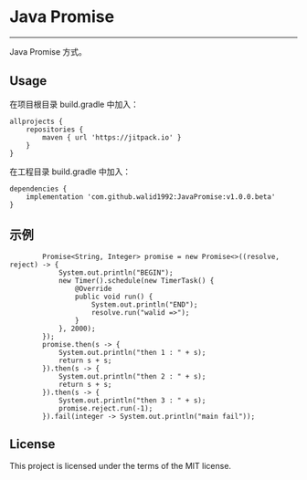 # Java Promise

-----

Java Promise 方式。

## Usage

在项目根目录 build.gradle 中加入：

```
allprojects {
    repositories {
        maven { url 'https://jitpack.io' }
    }
}
```

在工程目录 build.gradle 中加入：

```
dependencies {
    implementation 'com.github.walid1992:JavaPromise:v1.0.0.beta'
}
```

## 示例

```
        Promise<String, Integer> promise = new Promise<>((resolve, reject) -> {
            System.out.println("BEGIN");
            new Timer().schedule(new TimerTask() {
                @Override
                public void run() {
                    System.out.println("END");
                    resolve.run("walid =>");
                }
            }, 2000);
        });
        promise.then(s -> {
            System.out.println("then 1 : " + s);
            return s + s;
        }).then(s -> {
            System.out.println("then 2 : " + s);
            return s + s;
        }).then(s -> {
            System.out.println("then 3 : " + s);
            promise.reject.run(-1);
        }).fail(integer -> System.out.println("main fail"));
```

## License

This project is licensed under the terms of the MIT license.
